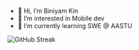 - 👋 Hi, I’m Biniyam Kin
- 👀 I’m interested in Mobile dev
- 🌱 I’m currently learning SWE @ AASTU

![GitHub Streak](https://streak-stats.demolab.com?user=biniKin&theme=dark&hide_border=true)

<!---
biniKin/biniKin is a ✨ special ✨ repository because its `README.md` (this file) appears on your GitHub profile.
You can click the Preview link to take a look at your changes.
--->
